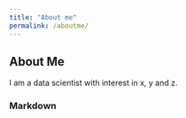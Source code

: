 ```yaml
---
title: "About me"
permalink: /aboutme/
---
```


## About Me

I am a data scientist with interest in x, y and z. 

### Markdown
